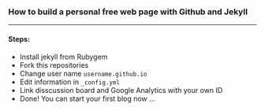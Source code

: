 ### How to build a personal free web page with Github and Jekyll
_______
#### Steps:

- Install jekyll from Rubygem
- Fork this repositories
- Change user name `username.github.io`
- Edit information in `_config.yml`
- Link disscussion board and Google Analytics with your own ID
- Done! You can start your first blog now ...
